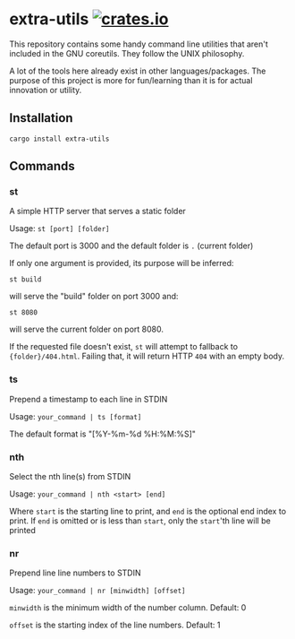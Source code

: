 # extra-utils [![crates.io][Crate Logo]][Crate]

This repository contains some handy command line utilities that aren't included in the
GNU coreutils. They follow the UNIX philosophy.

A lot of the tools here already exist in other languages/packages. The purpose of this
project is more for fun/learning than it is for actual innovation or utility.

## Installation
```
cargo install extra-utils
```

## Commands

### st
A simple HTTP server that serves a static folder

Usage: `st [port] [folder]`

The default port is 3000 and the default folder is `.` (current folder)

If only one argument is provided, its purpose will be inferred:
```
st build
```
will serve the "build" folder on port 3000 and:
```
st 8080
```
will serve the current folder on port 8080.

If the requested file doesn't exist, `st` will attempt to fallback to
`{folder}/404.html`. Failing that, it will return HTTP `404` with an empty body.

### ts
Prepend a timestamp to each line in STDIN

Usage: `your_command | ts [format]`

The default format is "[%Y-%m-%d %H:%M:%S]"

### nth
Select the nth line(s) from STDIN

Usage: `your_command | nth <start> [end]`

Where `start` is the starting line to print, and `end` is the optional end index to
print. If `end` is omitted or is less than `start`, only the `start`'th line will be
printed

### nr
Prepend line line numbers to STDIN

Usage: `your_command | nr [minwidth] [offset]`

`minwidth` is the minimum width of the number column. Default: 0

`offset` is the starting index of the line numbers. Default: 1

[Crate]: https://crates.io/crates/extra-utils
[Crate Logo]: https://img.shields.io/crates/v/extra-utils?style=flat-square
